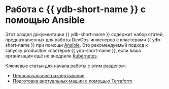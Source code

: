# Работа с {{ ydb-short-name }} с помощью Ansible

Этот раздел документации {{ ydb-short-name }} содержит набор статей, предназначенных для работы DevOps-инженеров с кластерами {{ ydb-short-name }} при помощи [Ansible](https://www.ansible.com/). Это рекомендуемый подход к запуску produciton кластеров {{ ydb-short-name }}, если ваша организация ещё не внедрила [Kubernetes](../kubernetes/index.md).

Ключевые статьи для начала работы с этим разделом:

* [Первоначальное развертывание](initial-deployment.md)
* [Подготовка виртуальных машин с помощью Terraform](preparing-vms-with-terraform.md)
